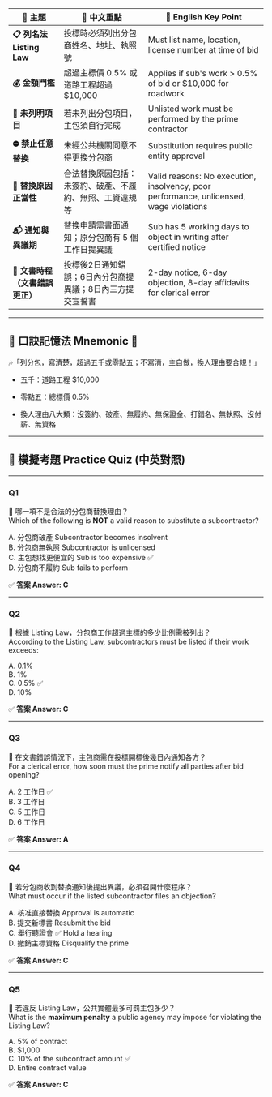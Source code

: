| 📌 主題                  | 📝 中文重點                        | 📘 English Key Point                                                                   |
| ---------------------- | ------------------------------ | -------------------------------------------------------------------------------------- |
| **📋 列名法 Listing Law** | 投標時必須列出分包商姓名、地址、執照號            | Must list name, location, license number at time of bid                                |
| **💰 金額門檻**            | 超過主標價 0.5% 或道路工程超過 $10,000     | Applies if sub's work > 0.5% of bid or $10,000 for roadwork                            |
| **🧱 未列明項目**           | 若未列出分包項目，主包須自行完成               | Unlisted work must be performed by the prime contractor                                |
| **⛔ 禁止任意替換**           | 未經公共機關同意不得更換分包商                | Substitution requires public entity approval                                           |
| **🔁 替換原因正當性**         | 合法替換原因包括：未簽約、破產、不履約、無照、工資違規等   | Valid reasons: No execution, insolvency, poor performance, unlicensed, wage violations |
| **📬 通知與異議期**          | 替換申請需書面通知；原分包商有 5 個工作日提異議      | Sub has 5 working days to object in writing after certified notice                     |
| **📅 文書時程（文書錯誤更正）**    | 投標後2日通知錯誤；6日內分包商提異議；8日內三方提交宣誓書 | 2-day notice, 6-day objection, 8-day affidavits for clerical error                     |

---

## 🧠 口訣記憶法 Mnemonic 🎵

🎶「列分包，寫清楚，超過五千或零點五；不寫清，主自做，換人理由要合規！」

- 五千：道路工程 $10,000
    
- 零點五：總標價 0.5%
    
- 換人理由八大類：沒簽約、破產、無履約、無保證金、打錯名、無執照、沒付薪、無資格
    

---

## 📝 模擬考題 Practice Quiz (中英對照)

---

### Q1

📌 哪一項不是合法的分包商替換理由？  
Which of the following is **NOT** a valid reason to substitute a subcontractor?

A. 分包商破產 Subcontractor becomes insolvent  
B. 分包商無執照 Subcontractor is unlicensed  
C. 主包想找更便宜的 Sub is too expensive ✅  
D. 分包商不履約 Sub fails to perform

✅ **答案 Answer: C**

---

### Q2

📌 根據 Listing Law，分包商工作超過主標的多少比例需被列出？  
According to the Listing Law, subcontractors must be listed if their work exceeds:

A. 0.1%  
B. 1%  
C. 0.5% ✅  
D. 10%

✅ **答案 Answer: C**

---

### Q3

📌 在文書錯誤情況下，主包商需在投標開標後幾日內通知各方？  
For a clerical error, how soon must the prime notify all parties after bid opening?

A. 2 工作日 ✅  
B. 3 工作日  
C. 5 工作日  
D. 6 工作日

✅ **答案 Answer: A**

---

### Q4

📌 若分包商收到替換通知後提出異議，必須召開什麼程序？  
What must occur if the listed subcontractor files an objection?

A. 核准直接替換 Approval is automatic  
B. 提交新標書 Resubmit the bid  
C. 舉行聽證會 ✅ Hold a hearing  
D. 撤銷主標資格 Disqualify the prime

✅ **答案 Answer: C**

---

### Q5

📌 若違反 Listing Law，公共實體最多可罰主包多少？  
What is the **maximum penalty** a public agency may impose for violating the Listing Law?

A. 5% of contract  
B. $1,000  
C. 10% of the subcontract amount ✅  
D. Entire contract value

✅ **答案 Answer: C**